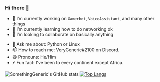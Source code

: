 ### Hi there 👋

<!--
**SomethingGeneric/SomethingGeneric** is a ✨ _special_ ✨ repository because its `README.md` (this file) appears on your GitHub profile.
-->

- 🔭 I’m currently working on `Gamerbot`, `VoiceAssistant`, and many other things
- 🌱 I’m currently learning how to do networking ok
- 👯 I’m looking to collaborate on basically anything
<!-- - 🤔 I’m looking for help with ... -->
- 💬 Ask me about: Python or Linux
- 📫 How to reach me: VeryGeneric#2100 on Discord.
- 😄 Pronouns: He/Him
- ⚡ Fun fact: I've been to every continent except Africa.

![SomethingGeneric's GitHub stats](https://github-readme-stats.vercel.app/api?username=SomethingGeneric&show_icons=true&theme=radical)
[![Top Langs](https://github-readme-stats.vercel.app/api/top-langs/?username=SomethingGeneric&langs_count=10)](https://github.com/anuraghazra/github-readme-stats)
